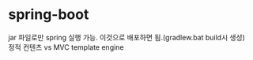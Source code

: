 # spring-boot

jar 파일로만 spring 실행 가능. 이것으로 배포하면 됨.(gradlew.bat build시 생성) <br>
정적 컨텐츠 vs MVC template engine
